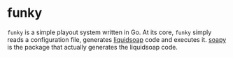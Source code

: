 # funky
`funky` is a simple playout system written in Go. At its core, `funky` simply reads a configuration file, generates [liquidsoap](https://www.liquidsoap.info/) code and executes it. [soapy]("https://gitlab.com/ollybritton/funky/pkg/soapy") is the package that actually generates the liquidsoap code.
